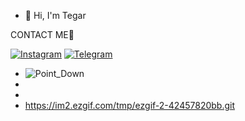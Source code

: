 - 👋 Hi, I'm Tegar 

CONTACT ME📲

[![Instagram ](https://img.shields.io/badge/Instagram-30302f?style=for-the-badge&logo=Instagram)](https://inistagram.com/inigar16._)
[![Telegram](https://img.shields.io/badge/Inigar-2CA5E0?style=for-the-badge&logo=telegram&logoColor=white)](https://t.me/inigar)
-    ![Point_Down](https://user-images.githubusercontent.com/85807072/152670283-90025418-ad25-4b98-a906-a4be70b55dda.gif)
-  
- 
-   https://im2.ezgif.com/tmp/ezgif-2-42457820bb.git
